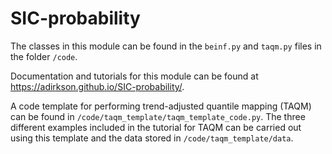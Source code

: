 # SIC-probability

The classes in this module can be found in the `beinf.py` and `taqm.py` files in the folder `/code`.

Documentation and tutorials for this module can be found at https://adirkson.github.io/SIC-probability/.

A code template for performing trend-adjusted quantile mapping (TAQM) can be found in `/code/taqm_template/taqm_template_code.py`. The three different examples included in the tutorial for TAQM can be carried out using this template and the data stored in `/code/taqm_template/data`.
